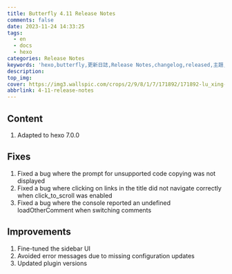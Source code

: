 ```yaml
---
title: Butterfly 4.11 Release Notes
comments: false
date: 2023-11-24 14:33:25
tags:
  - en
  - docs
  - hexo
categories: Release Notes
keywords: 'hexo,butterfly,更新日誌,Release Notes,changelog,released,主題,doc,教程,文件'
description:
top_img:
cover: https://img3.wallspic.com/crops/2/9/8/1/7/171892/171892-lu_xing-cheng_shi-li_cheng_bei-cheng_shi_jing_guan-3840x2160.jpg
abbrlink: 4-11-release-notes
---
```


## Content
1. Adapted to hexo 7.0.0

## Fixes
1. Fixed a bug where the prompt for unsupported code copying was not displayed
2. Fixed a bug where clicking on links in the title did not navigate correctly when click_to_scroll was enabled
3. Fixed a bug where the console reported an undefined loadOtherComment when switching comments

## Improvements
1. Fine-tuned the sidebar UI
2. Avoided error messages due to missing configuration updates
3. Updated plugin versions
